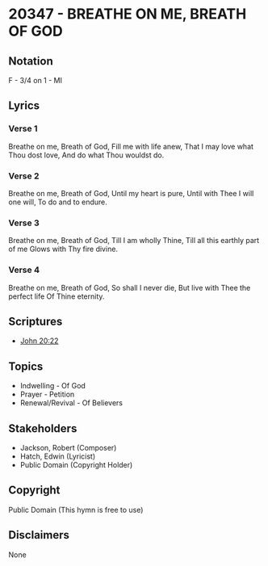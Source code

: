# 20347 - BREATHE ON ME, BREATH OF GOD

## Notation

F - 3/4 on 1 - MI

## Lyrics

### Verse 1

Breathe on me, Breath of God, Fill me with life anew, That I may love what Thou dost love, And do what Thou wouldst do.

### Verse 2

Breathe on me, Breath of God, Until my heart is pure, Until with Thee I will one will, To do and to endure.

### Verse 3

Breathe on me, Breath of God, Till I am wholly Thine, Till all this earthly part of me Glows with Thy fire divine.

### Verse 4

Breathe on me, Breath of God, So shall I never die, But live with Thee the perfect life Of Thine eternity.


## Scriptures

- [John 20:22](https://www.biblegateway.com/passage/?search=John%2020%3A22)

## Topics

- Indwelling - Of God
- Prayer - Petition
- Renewal/Revival - Of Believers

## Stakeholders

- Jackson, Robert (Composer)
- Hatch, Edwin (Lyricist)
- Public Domain (Copyright Holder)

## Copyright

Public Domain
(This hymn is free to use)

## Disclaimers

None

